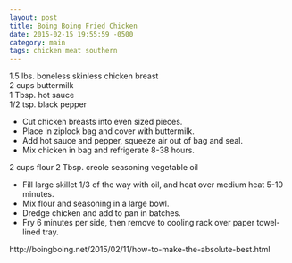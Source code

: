 ```yaml
---
layout: post
title: Boing Boing Fried Chicken
date: 2015-02-15 19:55:59 -0500
category: main
tags: chicken meat southern
---
```

1.5 lbs. boneless skinless chicken breast  
2 cups buttermilk  
1 Tbsp. hot sauce  
1/2 tsp. black pepper  
<ul>
	<li>Cut chicken breasts into even sized pieces.</li>
	<li>Place in ziplock bag and cover with buttermilk.</li>
	<li>Add hot sauce and pepper, squeeze air out of bag and seal.</li>
	<li>Mix chicken in bag and refrigerate 8-38 hours.</li>
</ul>
2 cups flour  
2 Tbsp. creole seasoning  
vegetable oil  
<ul>
	<li>Fill large skillet 1/3 of the way with oil, and heat over medium heat 5-10 minutes.</li>
	<li>Mix flour and seasoning in a large bowl.</li>
	<li>Dredge chicken and add to pan in batches.</li>
	<li>Fry 6 minutes per side, then remove to cooling rack over paper towel-lined tray.</li>
</ul>
http://boingboing.net/2015/02/11/how-to-make-the-absolute-best.html  
